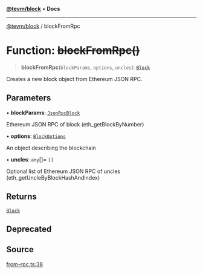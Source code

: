 [**@tevm/block**](../README.md) • **Docs**

***

[@tevm/block](../globals.md) / blockFromRpc

# Function: ~~blockFromRpc()~~

> **blockFromRpc**(`blockParams`, `options`, `uncles`): [`Block`](../classes/Block.md)

Creates a new block object from Ethereum JSON RPC.

## Parameters

• **blockParams**: [`JsonRpcBlock`](../interfaces/JsonRpcBlock.md)

Ethereum JSON RPC of block (eth_getBlockByNumber)

• **options**: [`BlockOptions`](../interfaces/BlockOptions.md)

An object describing the blockchain

• **uncles**: `any`[]= `[]`

Optional list of Ethereum JSON RPC of uncles (eth_getUncleByBlockHashAndIndex)

## Returns

[`Block`](../classes/Block.md)

## Deprecated

## Source

[from-rpc.ts:38](https://github.com/evmts/tevm-monorepo/blob/main/packages/block/src/from-rpc.ts#L38)
